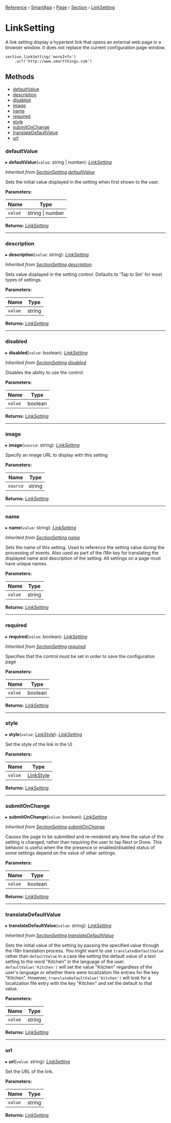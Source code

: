[Reference](../index.md) › [SmartApp](_smart_app_d_.smartapp.md) › [Page](_pages_page_d_.page.md) › [Section](_pages_section_d_.section.md) ›  [LinkSetting](_pages_link_setting_d_.linksetting.md)

# LinkSetting

A link setting display a hypertext link that opens an external web page in a browser window. It
does not replace the current configuration page window.
```
section.linkSetting('moreInfo')
    .url('http://www.smartthings.com')
```

## Methods

* [defaultValue](_pages_link_setting_d_.linksetting.md#defaultvalue)
* [description](_pages_link_setting_d_.linksetting.md#description)
* [disabled](_pages_link_setting_d_.linksetting.md#disabled)
* [image](_pages_link_setting_d_.linksetting.md#image)
* [name](_pages_link_setting_d_.linksetting.md#name)
* [required](_pages_link_setting_d_.linksetting.md#required)
* [style](_pages_link_setting_d_.linksetting.md#style)
* [submitOnChange](_pages_link_setting_d_.linksetting.md#submitonchange)
* [translateDefaultValue](_pages_link_setting_d_.linksetting.md#translatedefaultvalue)
* [url](_pages_link_setting_d_.linksetting.md#url)


###  defaultValue

▸ **defaultValue**(`value`: string | number): *[LinkSetting](_pages_link_setting_d_.linksetting.md)*

*Inherited from [SectionSetting](_pages_section_setting_d_.sectionsetting.md).[defaultValue](_pages_section_setting_d_.sectionsetting.md#defaultvalue)*

Sets the initial value displayed in the setting when first shown to the user.

**Parameters:**

Name | Type |
------ | ------ |
`value` | string &#124; number |

**Returns:** *[LinkSetting](_pages_link_setting_d_.linksetting.md)*

___

###  description

▸ **description**(`value`: string): *[LinkSetting](_pages_link_setting_d_.linksetting.md)*

*Inherited from [SectionSetting](_pages_section_setting_d_.sectionsetting.md).[description](_pages_section_setting_d_.sectionsetting.md#description)*

Sets value displayed in the setting control. Defaults to 'Tap to Set' for most types of settings.

**Parameters:**

Name | Type |
------ | ------ |
`value` | string |

**Returns:** *[LinkSetting](_pages_link_setting_d_.linksetting.md)*

___

###  disabled

▸ **disabled**(`value`: boolean): *[LinkSetting](_pages_link_setting_d_.linksetting.md)*

*Inherited from [SectionSetting](_pages_section_setting_d_.sectionsetting.md).[disabled](_pages_section_setting_d_.sectionsetting.md#disabled)*

Disables the ability to use the control

**Parameters:**

Name | Type |
------ | ------ |
`value` | boolean |

**Returns:** *[LinkSetting](_pages_link_setting_d_.linksetting.md)*

___

###  image

▸ **image**(`source`: string): *[LinkSetting](_pages_link_setting_d_.linksetting.md)*

Specify an image URL to display with this setting

**Parameters:**

Name | Type |
------ | ------ |
`source` | string |

**Returns:** *[LinkSetting](_pages_link_setting_d_.linksetting.md)*

___

###  name

▸ **name**(`value`: string): *[LinkSetting](_pages_link_setting_d_.linksetting.md)*

*Inherited from [SectionSetting](_pages_section_setting_d_.sectionsetting.md).[name](_pages_section_setting_d_.sectionsetting.md#name)*

Sets the name of this setting. Used to reference the setting value during the processing of events. Also
used as part of the i18n key for translating the displayed name and description of the setting. All settings
on a page must have unique names.

**Parameters:**

Name | Type |
------ | ------ |
`value` | string |

**Returns:** *[LinkSetting](_pages_link_setting_d_.linksetting.md)*

___

###  required

▸ **required**(`value`: boolean): *[LinkSetting](_pages_link_setting_d_.linksetting.md)*

*Inherited from [SectionSetting](_pages_section_setting_d_.sectionsetting.md).[required](_pages_section_setting_d_.sectionsetting.md#required)*

Specifies that the control must be set in order to save the configuration page

**Parameters:**

Name | Type |
------ | ------ |
`value` | boolean |

**Returns:** *[LinkSetting](_pages_link_setting_d_.linksetting.md)*

___

###  style

▸ **style**(`value`: [LinkStyle](../enums/_pages_link_setting_d_.linkstyle.md)): *[LinkSetting](_pages_link_setting_d_.linksetting.md)*

Set the style of the link in the UI

**Parameters:**

Name | Type |
------ | ------ |
`value` | [LinkStyle](../enums/_pages_link_setting_d_.linkstyle.md) |

**Returns:** *[LinkSetting](_pages_link_setting_d_.linksetting.md)*

___

###  submitOnChange

▸ **submitOnChange**(`value`: boolean): *[LinkSetting](_pages_link_setting_d_.linksetting.md)*

*Inherited from [SectionSetting](_pages_section_setting_d_.sectionsetting.md).[submitOnChange](_pages_section_setting_d_.sectionsetting.md#submitonchange)*

Causes the page to be submitted and re-rendered any time the value of the setting is changed, rather than
requiring the user to tap Next or Done. This behavior is useful when the the presence or enabled/disabled
status of some settings depend on the value of other settings.

**Parameters:**

Name | Type |
------ | ------ |
`value` | boolean |

**Returns:** *[LinkSetting](_pages_link_setting_d_.linksetting.md)*

___

###  translateDefaultValue

▸ **translateDefaultValue**(`value`: string): *[LinkSetting](_pages_link_setting_d_.linksetting.md)*

*Inherited from [SectionSetting](_pages_section_setting_d_.sectionsetting.md).[translateDefaultValue](_pages_section_setting_d_.sectionsetting.md#translatedefaultvalue)*

Sets the initial value of the setting by passing the specified value through the i18n translation process.
You might want to use `translatedDefaultValue` rather than `defaultValue` in a case like setting the
default value of a text setting to the word "Kitchen" in the language of the user. `defaultValue('Kitchen')`
will set the value "Kitchen" regardless of the user's language or whether there were localization file entries
for the key "Kitchen". However, `translateDefaultValue('Kitchen')` will look for a localization file entry
with the key "Kitchen" and set the default to that value.

**Parameters:**

Name | Type |
------ | ------ |
`value` | string |

**Returns:** *[LinkSetting](_pages_link_setting_d_.linksetting.md)*

___

###  url

▸ **url**(`value`: string): *[LinkSetting](_pages_link_setting_d_.linksetting.md)*

Set the URL of the link.

**Parameters:**

Name | Type |
------ | ------ |
`value` | string |

**Returns:** *[LinkSetting](_pages_link_setting_d_.linksetting.md)*

